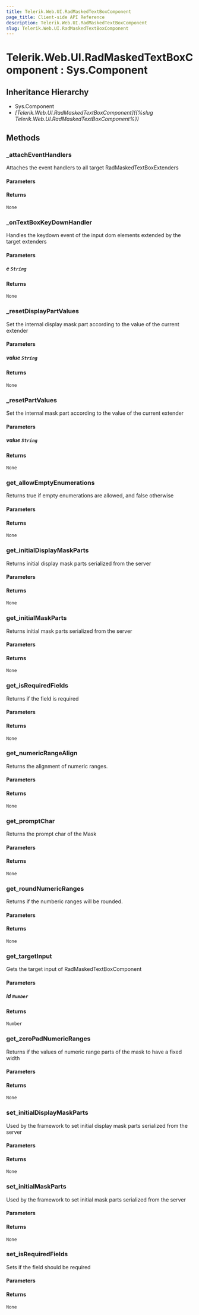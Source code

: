```yaml
---
title: Telerik.Web.UI.RadMaskedTextBoxComponent
page_title: Client-side API Reference
description: Telerik.Web.UI.RadMaskedTextBoxComponent
slug: Telerik.Web.UI.RadMaskedTextBoxComponent
---
```


# Telerik.Web.UI.RadMaskedTextBoxComponent : Sys.Component 

## Inheritance Hierarchy

* Sys.Component
* *[Telerik.Web.UI.RadMaskedTextBoxComponent]({%slug Telerik.Web.UI.RadMaskedTextBoxComponent%})*


## Methods

###  _attachEventHandlers

Attaches the event handlers to all target RadMaskedTextBoxExtenders

#### Parameters

#### Returns

`None` 

### _onTextBoxKeyDownHandler

Handles the keydown event of the input dom elements extended by the target extenders

#### Parameters

##### e `String`

#### Returns

`None` 

### _resetDisplayPartValues

Set the internal display mask part according to the value of the current extender

#### Parameters

##### value `String`

#### Returns

`None` 

### _resetPartValues

Set the internal mask part according to the value of the current extender

#### Parameters

##### value `String`

#### Returns

`None` 

### get_allowEmptyEnumerations

Returns true if empty enumerations are allowed, and false otherwise

#### Parameters

#### Returns

`None` 

### get_initialDisplayMaskParts

Returns initial display mask parts serialized from the server

#### Parameters

#### Returns

`None` 

### get_initialMaskParts

Returns initial mask parts serialized from the server

#### Parameters

#### Returns

`None` 

### get_isRequiredFields

Returns if the field is required

#### Parameters

#### Returns

`None` 

### get_numericRangeAlign

Returns the alignment of numeric ranges.

#### Parameters

#### Returns

`None` 

### get_promptChar

Returns the prompt char of the Mask

#### Parameters

#### Returns

`None` 

### get_roundNumericRanges

Returns if the numberic ranges will be rounded.

#### Parameters

#### Returns

`None` 

### get_targetInput

Gets the target input of RadMaskedTextBoxComponent

#### Parameters

##### id `Number`

#### Returns

`Number` 

### get_zeroPadNumericRanges

Returns if the values of numeric range parts of the mask to have a fixed width

#### Parameters

#### Returns

`None` 

### set_initialDisplayMaskParts

Used by the framework to set initial display mask parts serialized from the server

#### Parameters

#### Returns

`None` 

### set_initialMaskParts

Used by the framework to set initial mask parts serialized from the server

#### Parameters

#### Returns

`None` 

### set_isRequiredFields

Sets if the field should be required

#### Parameters

#### Returns

`None` 




